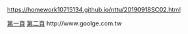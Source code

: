 <!DOCTYPE html>
https://homework10715134.github.io/nttu/20190918SC02.html
<html>
<head>
<title>資訊科學概論10715134</title>
</head>
<body>
  <a href="https://homework10715134.github.io/nttu/20190918SC.html"target="_blank">第一頁</a>
  <a href="https://homework10715134.github.io/nttu/20190918SC02.html"target="_blank">第二頁</a>
  <url>http://www.goolge.com.tw</url>
<h1></hi>
<p></p>
</body>
</html>

